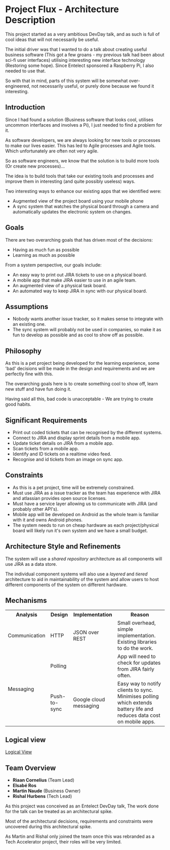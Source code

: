 # Project Flux - Architecture Description

This project started as a very ambitious DevDay talk, and as such is full of cool ideas that will not necessarily be useful.

The initial driver was that I wanted to do a talk about creating useful business software (This got a few groans - my previous talk had been about sci-fi user interfaces) utilising interesting new interface technology (Restoring some hope). Since Entelect sponsored a Raspberry Pi, I also needed to use that.

So with that in mind, parts of this system will be somewhat over-engineered, not necessarily useful, or purely done because we found it interesting.

## Introduction

Since I had found a solution (Business software that looks cool, utilises uncommon interfaces and involves a Pi), I just needed to find a problem for it.

As software developers, we are always looking for new tools or processes to make our lives easier. This has led to Agile processes and Agile tools. Which unfortunately are often not very agile.

So as software engineers, we know that the solution is to build more tools (Or create new processes)...

The idea is to build tools that take our existing tools and processes and improve them in interesting (and quite possibly useless) ways.

Two interesting ways to enhance our existing apps that we identified were:
* Augmented view of the project board using your mobile phone
* A sync system that watches the physical board through a camera and automatically updates the electronic system on changes.

## Goals
There are two overarching goals that has driven most of the decisions:

* Having as much fun as possible
* Learning as much as possible

From a system perspective, our goals include:

* An easy way to print out JIRA tickets to use on a physical board.
* A mobile app that make JIRA easier to use in an agile team.
* An augmented view of a physical task board.
* An automated way to keep JIRA in sync with our physical board.

## Assumptions

* Nobody wants another issue tracker, so it makes sense to integrate with an existing one.
* The sync system will probably not be used in companies, so make it as fun to develop as possible and as cool to show off as possible.

## Philosophy

As this is a pet project being developed for the learning experience, some 'bad' decisions will be made in the design and requirements and we are perfectly fine with this.

The overarching goals here is to create something cool to show off, learn new stuff and have fun doing it.

Having said all this, bad code is unacceptable - We are trying to create good habits. 

## Significant Requirements

* Print out coded tickets that can be recognised by the different systems.
* Connect to JIRA and display sprint details from a mobile app.
* Update ticket details on JIRA from a mobile app.
* Scan tickets from a mobile app.
* Identify and ID tickets on a realtime video feed.
* Recognise and id tickets from an image on sync app.

## Constraints

* As this is a pet project, time will be extremely constrained. 
* Must use JIRA as a issue tracker as the team has experience with JIRA and atlassian provides open source licenses.
* Must have a service layer allowing us to communicate with JIRA (and probably other API's).
* Mobile app will be developed on Android as the whole team is familiar with it and owns Android phones.
* The system needs to run on cheap hardware as each project/physical board will likely run it's own system and we have a small budget.

## Architecture Style and Refinements

The system will use a *shared repository* architecture as all components will use JIRA as a data store.

The individual component systems will also use a *layered* and *tiered* architecture to aid in maintainability of the system and allow users to host different components of the system on different hardware.

## Mechanisms

<table>
<tr>
<th>Analysis</th>
<th>Design</th>
<th>Implementation</th>
<th>Reason</th>
</tr>
<tr>
<td>Communication</td>
<td>HTTP</td>
<td>JSON over REST</td>
<td>Small overhead, simple implementation. Existing libraries to do the work.</td>
</tr>
<tr>
<td rowspan=2>Messaging</td>
<td>Polling</td>
<td></td>
<td>App will need to check for updates from JIRA fairly often.</td>
</tr>
<tr>
<td>Push-to-sync</td>
<td>Google cloud messaging</td>
<td>Easy way to notify clients to sync. Minimises polling which extends battery life and reduces data cost on mobile apps.</td>
</tr>
</table>

## Logical view

[Logical View](https://www.dropbox.com/s/7om6ftoetmob68e/LogicalView.png)

## Team Overview

* **Riaan Cornelius** (Team Lead)
* **Elsabé Ros**
* **Martin Naude** (Business Owner)
* **Rishal Hurbens** (Tech Lead)

As this project was conceived as an Entelect DevDay talk, The work done for the talk can be treated as an architectural spike.

Most of the architectural decisions, requirements and constraints were uncovered during this architectural spike.

As Martin and Rishal only joined the team once this was rebranded as a Tech Accelerator project, their roles will be very limited. 
